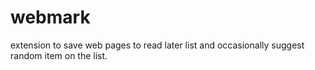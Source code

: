 # webmark
extension to save web pages to read later list and occasionally suggest random item on the list.
